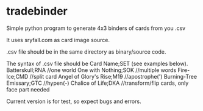 # tradebinder
Simple python program to generate 4x3 binders of cards from you .csv


It uses sryfall.com as card image source.

.csv file should be in the same directory as binary/source code.

The syntax of .csv file should be Card Name;SET (see examples below).
Batterskull;RNA //one world
One with Nothing;SOK //multiple words
Fire-Ice;CMD //split card
Angel of Glory's Rise;M19 //apostrophe(')
Burning-Tree Emissary;GTC //hypen(-)
Chalice of Life;DKA //transform/flip cards, only face part needed

Current version is for test, so expect bugs and errors.
